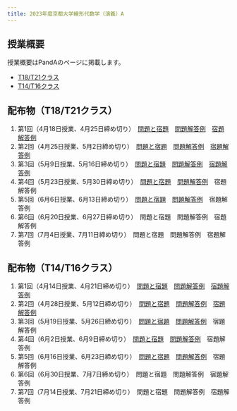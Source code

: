 ```yaml
---
title: 2023年度京都大学線形代数学（演義）A
---
```


## 授業概要

授業概要はPandAのページに掲載します。

- [T18/T21クラス](https://panda.ecs.kyoto-u.ac.jp/portal/site/2023-888-N151-033/)
- [T14/T16クラス](https://panda.ecs.kyoto-u.ac.jp/portal/site/2023-888-N151-029/)

## 配布物（T18/T21クラス）

1. 第1回（4月18日授業、4月25日締め切り）　[問題と宿題](t_1_problem.pdf)　[問題解答例](t_1_solution_a.pdf)　[宿題解答例](t_1_solution_b.pdf)
2. 第2回（4月25日授業、5月2日締め切り）　[問題と宿題](t_2_problem.pdf)　[問題解答例](t_2_solution_a.pdf)　[宿題解答例](t_2_solution_b.pdf)
3. 第3回（5月9日授業、5月16日締め切り）　[問題と宿題](t_3_problem.pdf)　[問題解答例](t_3_solution_a.pdf)　[宿題解答例](t_3_solution_b.pdf)
4. 第4回（5月23日授業、5月30日締め切り）　[問題と宿題](t_4_problem.pdf)　[問題解答例](t_4_solution_a.pdf)　宿題解答例
5. 第5回（6月6日授業、6月13日締め切り）　[問題と宿題](t_5_problem.pdf)　[問題解答例](t_5_solution_a.pdf)　宿題解答例
6. 第6回（6月20日授業、6月27日締め切り）　問題と宿題　問題解答例　宿題解答例
7. 第7回（7月4日授業、7月11日締め切り）　問題と宿題　問題解答例　宿題解答例

## 配布物（T14/T16クラス）

1. 第1回（4月14日授業、4月21日締め切り）　[問題と宿題](f_1_problem.pdf)　[問題解答例](f_1_solution_a.pdf)　[宿題解答例](f_1_solution_b.pdf)
2. 第2回（4月28日授業、5月12日締め切り）　[問題と宿題](f_2_problem.pdf)　[問題解答例](f_2_solution_a.pdf)　[宿題解答例](f_2_solution_b.pdf)
3. 第3回（5月19日授業、5月26日締め切り）　[問題と宿題](f_3_problem.pdf)　[問題解答例](f_3_solution_a.pdf)　宿題解答例
4. 第4回（6月2日授業、6月9日締め切り）　[問題と宿題](f_4_problem.pdf)　[問題解答例](f_4_solution_a.pdf)　宿題解答例
5. 第5回（6月16日授業、6月23日締め切り）　[問題と宿題](f_5_problem.pdf)　[問題解答例](f_5_solution_a.pdf)　宿題解答例
6. 第6回（6月30日授業、7月7日締め切り）　問題と宿題　問題解答例　宿題解答例
7. 第7回（7月14日授業、7月21日締め切り）　問題と宿題　問題解答例　宿題解答例
